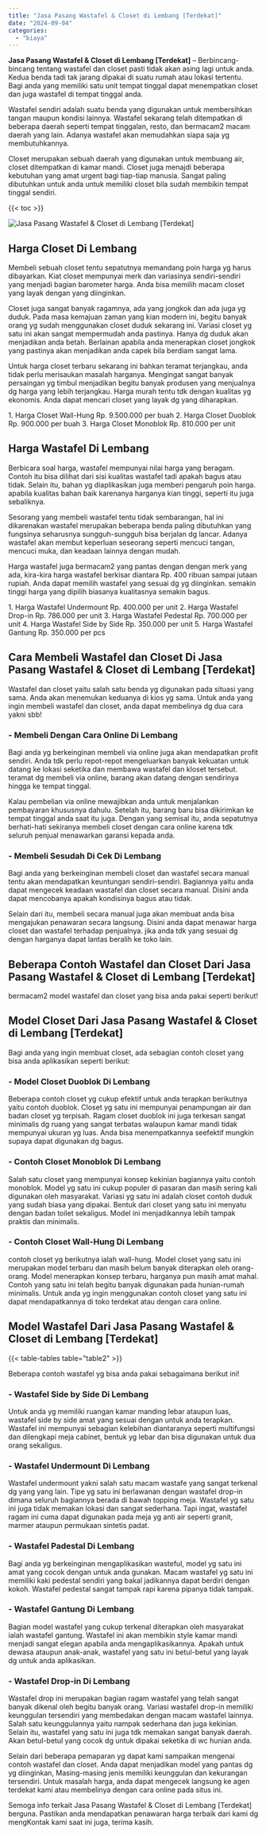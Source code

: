 ```yaml
---
title: "Jasa Pasang Wastafel & Closet di Lembang [Terdekat]"
date: "2024-09-04"
categories: 
  - "biaya"
---
```


**Jasa Pasang Wastafel & Closet di Lembang \[Terdekat\]** – Berbincang-bincang tentang wastafel dan closet pasti tidak akan asing lagi untuk anda. Kedua benda tadi tak jarang dipakai di suatu rumah atau lokasi tertentu. Bagi anda yang memiliki satu unit tempat tinggal dapat menempatkan closet dan juga wastafel di tempat tinggal anda.

Wastafel sendiri adalah suatu benda yang digunakan untuk membersihkan tangan maupun kondisi lainnya. Wastafel sekarang telah ditempatkan di beberapa daerah seperti tempat tinggalan, resto, dan bermacam2 macam daerah yang lain. Adanya wastafel akan memudahkan siapa saja yg membutuhkannya.

Closet merupakan sebuah daerah yang digunakan untuk membuang air, closet ditempatkan di kamar mandi. Closet juga menajdi beberapa kebutuhan yang amat urgent bagi tiap-tiap manusia. Sangat paling dibutuhkan untuk anda untuk memiliki closet bila sudah membikin tempat tinggal sendiri.

{{< toc >}}

![Jasa Pasang Wastafel & Closet di Lembang [Terdekat]](/images/wastafel-closet-murah22.png)

## Harga Closet Di Lembang

Membeli sebuah closet tentu sepatutnya memandang poin harga yg harus dibayarkan. Kiat closet mempunyai merk dan variasinya sendiri-sendiri yang menjadi bagian barometer harga. Anda bisa memilih macam closet yang layak dengan yang diinginkan.

Closet juga sangat banyak ragamnya, ada yang jongkok dan ada juga yg duduk. Pada masa kemajuan zaman yang kian modern ini, begitu banyak orang yg sudah menggunakan closet duduk sekarang ini. Variasi closet yg satu ini akan sangat mempermudah anda pastinya. Hanya dg duduk akan menjadikan anda betah. Berlainan apabila anda menerapkan closet jongkok yang pastinya akan menjadikan anda capek bila berdiam sangat lama.

Untuk harga closet terbaru sekarang ini bahkan teramat terjangkau, anda tidak perlu merisaukan masalah harganya. Mengingat sangat banyak persaingan yg timbul menjadikan begitu banyak produsen yang menjualnya dg harga yang lebih terjangkau. Harga murah tentu tdk dengan kualitas yg ekonomis. Anda dapat mencari closet yang layak dg yang diharapkan.

1\. Harga Closet Wall-Hung Rp. 9.500.000 per buah 2. Harga Closet Duoblok Rp. 900.000 per buah 3. Harga Closet Monoblok Rp. 810.000 per unit

## Harga Wastafel Di Lembang

Berbicara soal harga, wastafel mempunyai nilai harga yang beragam. Contoh itu bisa dilihat dari sisi kualitas wastafel tadi apakah bagus atau tidak. Selain itu, bahan yg diaplikasikan juga memberi pengaruh poin harga. apabila kualitas bahan baik karenanya harganya kian tinggi, seperti itu juga sebaliknya.

Sesorang yang membeli wastafel tentu tidak sembarangan, hal ini dikarenakan wastafel merupakan beberapa benda paling dibutuhkan yang fungsinya seharusnya sungguh-sungguh bisa berjalan dg lancar. Adanya wastafel akan membut keperluan seseorang seperti mencuci tangan, mencuci muka, dan keadaan lainnya dengan mudah.

Harga wastafel juga bermacam2 yang pantas dengan dengan merk yang ada, kira-kira harga wastafel berkisar diantara Rp. 400 ribuan sampai jutaan rupiah. Anda dapat memilih wastafel yang sesuai dg yg diinginkan. semakin tinggi harga yang dipilih biasanya kualitasnya semakin bagus.

1\. Harga Wastafel Undermount Rp. 400.000 per unit 2. Harga Wastafel Drop-in Rp. 786.000 per unit 3. Harga Wastafel Pedestal Rp. 700.000 per unit 4. Harga Wastafel Side by Side Rp. 350.000 per unit 5. Harga Wastafel Gantung Rp. 350.000 per pcs

## Cara Membeli Wastafel dan Closet Di Jasa Pasang Wastafel & Closet di Lembang \[Terdekat\]

Wastafel dan closet yaitu salah satu benda yg digunakan pada situasi yang sama. Anda akan menemukan keduanya di kios yg sama. Untuk anda yang ingin membeli wastafel dan closet, anda dapat membelinya dg dua cara yakni sbb!

### \- Membeli Dengan Cara Online Di Lembang

Bagi anda yg berkeinginan membeli via online juga akan mendapatkan profit sendiri. Anda tdk perlu repot-repot mengeluarkan banyak kekuatan untuk datang ke lokasi seketika dan membawa wastafel dan kloset tersebut. teramat dg membeli via online, barang akan datang dengan sendirinya hingga ke tempat tinggal.

Kalau pembelian via online mewajibkan anda untuk menjalankan pembayaran khususnya dahulu. Setelah itu, barang baru bisa dikirimkan ke tempat tinggal anda saat itu juga. Dengan yang semisal itu, anda sepatutnya berhati-hati sekiranya membeli closet dengan cara online karena tdk seluruh penjual menawarkan garansi kepada anda.

### \- Membeli Sesudah Di Cek Di Lembang

Bagi anda yang berkeinginan membeli closet dan wastafel secara manual tentu akan mendapatkan keuntungan sendiri-sendiri. Bagiannya yaitu anda dapat mengecek keadaan wastafel dan closet secara manual. Disini anda dapat mencobanya apakah kondisinya bagus atau tidak.

Selain dari itu, membeli secara manual juga akan membuat anda bisa mengajukan penawaran secara langsung. Disini anda dapat menawar harga closet dan wastafel terhadap penjualnya. jika anda tdk yang sesuai dg dengan harganya dapat lantas beralih ke toko lain.

## Beberapa Contoh Wastafel dan Closet Dari Jasa Pasang Wastafel & Closet di Lembang \[Terdekat\]

bermacam2 model wastafel dan closet yang bisa anda pakai seperti berikut!

## Model Closet Dari Jasa Pasang Wastafel & Closet di Lembang \[Terdekat\]

Bagi anda yang ingin membuat closet, ada sebagian contoh closet yang bisa anda aplikasikan seperti berikut:

### \- Model Closet Duoblok Di Lembang

Beberapa contoh closet yg cukup efektif untuk anda terapkan berikutnya yaitu contoh duoblok. Closet yg satu ini mempunyai penampungan air dan badan closet yg terpisah. Ragam closet duoblok ini juga terkesan sangat minimalis dg ruang yang sangat terbatas walaupun kamar mandi tidak mempunyai ukuran yg luas. Anda bisa menempatkannya seefektif mungkin supaya dapat digunakan dg bagus.

### \- Contoh Closet Monoblok Di Lembang

Salah satu closet yang mempunyai konsep kekinian bagiannya yaitu contoh monoblok. Model yg satu ini cukup populer di pasaran dan masih sering kali digunakan oleh masyarakat. Variasi yg satu ini adalah closet contoh duduk yang sudah biasa yang dipakai. Bentuk dari closet yang satu ini menyatu dengan badan toilet sekaligus. Model ini menjadikannya lebih tampak praktis dan minimalis.

### \- Contoh Closet Wall-Hung Di Lembang

contoh closet yg berikutnya ialah wall-hung. Model closet yang satu ini merupakan model terbaru dan masih belum banyak diterapkan oleh orang-orang. Model menerapkan konsep terbaru, harganya pun masih amat mahal. Contoh yang satu ini telah begitu banyak digunakan pada hunian-rumah minimalis. Untuk anda yg ingin menggunakan contoh closet yang satu ini dapat mendapatkannya di toko terdekat atau dengan cara online.

## Model Wastafel Dari Jasa Pasang Wastafel & Closet di Lembang \[Terdekat\]

{{< table-tables table="table2" >}}

Beberapa contoh wastafel yg bisa anda pakai sebagaimana berikut ini!

### \- Wastafel Side by Side Di Lembang

Untuk anda yg memiliki ruangan kamar manding lebar ataupun luas, wastafel side by side amat yang sesuai dengan untuk anda terapkan. Wastafel ini mempunyai sebagian kelebihan diantaranya seperti multifungsi dan dilengkapi meja cabinet, bentuk yg lebar dan bisa digunakan untuk dua orang sekaligus.

### \- Wastafel Undermount Di Lembang

Wastafel undermount yakni salah satu macam wastafe yang sangat terkenal dg yang yang lain. Tipe yg satu ini berlawanan dengan wastafel drop-in dimana seluruh bagiannya berada di bawah topping meja. Wastafel yg satu ini juga tidak memakan lokasi dan sangat sederhana. Tapi ingat, wastafel ragam ini cuma dapat digunakan pada meja yg anti air seperti granit, marmer ataupun permukaan sintetis padat.

### \- Wastafel Padestal Di Lembang

Bagi anda yg berkeinginan mengaplikasikan wasteful, model yg satu ini amat yang cocok dengan untuk anda gunakan. Macam wastafel yg satu ini memiliki kaki pedestal sendiri yang bakal jadikannya dapat berdiri dengan kokoh. Wastafel pedestal sangat tampak rapi karena pipanya tidak tampak.

### \- Wastafel Gantung Di Lembang

Bagian model wastafel yang cukup terkenal diterapkan oleh masyarakat ialah wastafel gantung. Wastafel ini akan membikin style kamar mandi menjadi sangat elegan apabila anda mengaplikasikannya. Apakah untuk dewasa ataupun anak-anak, wastafel yang satu ini betul-betul yang layak dg untuk anda aplikasikan.

### \- Wastafel Drop-in Di Lembang

Wastafel drop ini merupakan bagian ragam wastafel yang telah sangat banyak dikenal oleh begitu banyak orang. Variasi wastafel drop-in memiliki keunggulan tersendiri yang membedakan dengan macam wastafel lainnya. Salah satu keunggulannya yaitu nampak sederhana dan juga kekinian. Selain itu, wastafel yang satu ini juga tdk memakan sangat banyak daerah. Akan betul-betul yang cocok dg untuk dipakai seketika di wc hunian anda.

Selain dari beberapa pemaparan yg dapat kami sampaikan mengenai contoh wastafel dan closet. Anda dapat menjadikan model yang pantas dg yg diinginkan, Masing-masing jenis memiliki keunggulan dan kekurangan tersendiri. Untuk masalah harga, anda dapat mengecek langsung ke agen terdekat kami atau membelinya dengan cara online pada situs ini.

Semoga info terkait Jasa Pasang Wastafel & Closet di Lembang \[Terdekat\] berguna. Pastikan anda mendapatkan penawaran harga terbaik dari kami dg mengKontak kami saat ini juga, terima kasih.
